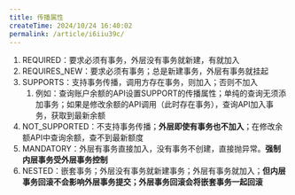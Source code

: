 ```yaml
---
title: 传播属性
createTime: 2024/10/24 16:40:02
permalink: /article/i6iiu39c/
---
```

1. REQUIRED：要求必须有事务，外层没有事务就新建，有就加入
2. REQUIRES_NEW：要求必须有事务；总是新建事务，外层有事务就挂起
3. SUPPORTS：支持事务传播，调用方存在事务，则加入；否则不加入
	1. 例如：查询账户余额的API设置SUPPORT的传播属性；单纯的查询无须添加事务；如果是修改余额的API调用（此时存在事务），查询API加入事务，获取到最新余额
4. NOT_SUPPORTED：不支持事务传播；**外层即使有事务也不加入**；在修改余额API中查询余额，查不到最新额度
5. MANDATORY：外层有事务直接加入，没有事务不创建，直接抛异常。**强制内层事务受外层事务控制**
6. NESTED：嵌套事务；外层没有事务就新建事务；外层有事务就加入；**但内层事务回滚不会影响外层事务提交；外层事务回滚会将嵌套事务一起回滚**

